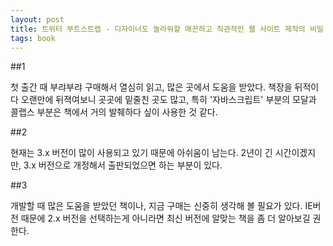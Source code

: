 ```yaml
---
layout: post
title: 트위터 부트스트랩 - 디자이너도 놀라워할 매끈하고 직관적인 웹 사이트 제작의 비밀
tags: book
---
```


##1

첫 출간 때 부랴부랴 구매해서 열심히 읽고, 많은 곳에서 도움을 받았다. 책장을 뒤적이다 오랜만에 뒤젹여보니 곳곳에 밑줄친 곳도 많고, 특히 '자바스크립트' 부분의 모달과 콜랩스 부분은 책에서 거의 발췌하다 싶이 사용한 것 같다.


##2

현재는 3.x 버전이 많이 사용되고 있기 때문에 아쉬움이 남는다. 2년이 긴 시간이겠지만, 3.x 버전으로 개정해서 출판되었으면 하는 부분이 있다.


##3

개발할 때 많은 도움을 받았던 책이나, 지금 구매는 신중히 생각해 볼 필요가 있다. IE버전 때문에 2.x 버전을 선택하는게 아니라면 최신 버전에 알맞는 책을 좀 더 알아보길 권한다.